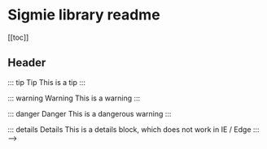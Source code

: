 # Sigmie library readme

[[toc]]

## Header

::: tip Tip
This is a tip
:::

::: warning Warning
This is a warning
:::

::: danger Danger
This is a dangerous warning
:::

::: details Details
This is a details block, which does not work in IE / Edge
::: -->